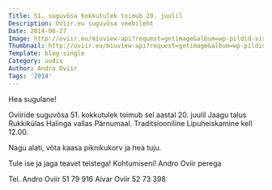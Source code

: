 ```yaml
---
Title: 51. suguvõsa kokkutulek toimub 20. juulil
Description: Oviir.eu suguvõsa veebileht
Date: 2014-06-27
Image: http://oviir.eu/miuview-api?request=getimage&album=wp-pildid-sisusse&item=o-logo-white.png&size=600&mode=longest
Thumbnail: http://oviir.eu/miuview-api?request=getimage&album=wp-pildid-sisusse&item=o-logo-white.png&size=600&mode=square
Template: blog-single
Category: uudis
Author: Andro Oviir
Tags: '2014'
---
```


Hea sugulane!

Oviiride suguvõsa 51. kokkutulek toimub sel aastal 20. juulil Jaagu talus Rukkikülas Halinga vallas Pärnumaal. Traditsiooniline Lipuheiskamine kell 12.00.

Nagu alati, võta kaasa piknikukorv ja hea tuju.

Tule ise ja jaga teavet teistega!
Kohtumiseni!
Andro Oviir perega

Tel. Andro Oviir 51 79 916
Aivar Oviir 52 73 398
